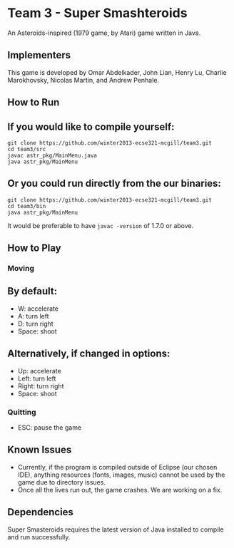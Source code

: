 Team 3 - Super Smashteroids
===========================

An Asteroids-inspired (1979 game, by Atari) game written in Java.

Implementers
------------

This game is developed by Omar Abdelkader, John Lian, Henry Lu, Charlie Marokhovsky, Nicolas Martin, and Andrew Penhale. 

How to Run
----------

## If you would like to compile yourself:

	git clone https://github.com/winter2013-ecse321-mcgill/team3.git
	cd team3/src
	javac astr_pkg/MainMenu.java
	java astr_pkg/MainMenu

## Or you could run directly from the our binaries:

	git clone https://github.com/winter2013-ecse321-mcgill/team3.git
	cd team3/bin
	java astr_pkg/MainMenu
	
It would be preferable to have `javac -version` of 1.7.0 or above.

How to Play 
-----------

### Moving

## By default:

- W: accelerate
- A: turn left
- D: turn right
- Space: shoot

## Alternatively, if changed in options:

- Up: accelerate
- Left: turn left
- Right: turn right
- Space: shoot

### Quitting

- ESC: pause the game

Known Issues
------------

- Currently, if the program is compiled outside of Eclipse (our chosen IDE), anything resources (fonts, images, music) cannot be used by the game due to directory issues. 
- Once all the lives run out, the game crashes. We are working on a fix.

Dependencies
------------

Super Smasteroids requires the latest version of Java installed to compile and run successfully. 
